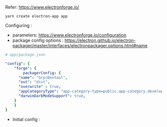 

Refer: https://www.electronforge.io/



```
yarn create electron-app app

```



Configuring : 

- parameters: https://www.electronforge.io/configuration
- package config options : https://electron.github.io/electron-packager/master/interfaces/electronpackager.options.html#name

```yaml
# app/package.json

"config": {
	"forge": {
		packagerConfig: { 
      "name": "GrpcDevtool",
      "out": "dist",
      "overwrite" : true,
      "appCategoryType": "app-category-type=public.app-category.developer-tools", 
      "darwinDarkModeSupport": true,
    }
	}
}


```

- Initial config : 